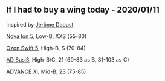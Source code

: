 ## If I had to buy a wing today - 2020/01/11
inspired by [Jérôme Daoust](https://www.expandingknowledge.com/Jerome/PG/Gear/Best/Wing.htm)

[Nova Ion 5](https://www.nova.eu/en/gliders/ion-5-light/), Low-B, XXS (55-80)

[Ozon Swift 5](https://www.flyozone.com/paragliders/products/gliders/swift-5), High-B, S (70-84)

[AD Susi3](https://ad-gliders.com/project/susi-3-lightgearjunkie), High-B/C, 21 (60-83 as B, 81-103 as C) 

[ADVANCE Xi](https://www.advance.ch/en/xi), Mid-B, 23 (75-85)
